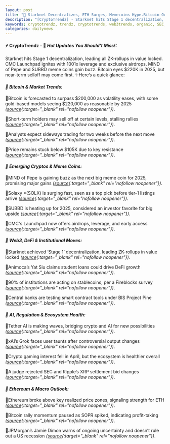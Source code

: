 ```yaml
---
layout: post
title: "🌇 Starknet Decentralizes, ETH Surges, Memecoins Hype.Bitcoin Outlook Lags Behind"
description: "[CryptoTrendz] - Starknet hits Stage 1 decentralization, leading all ZK-rollups in value locked. CMC Launchpad ignites with 1001x leverage and exclusive airdrops. MIND of Pepe and SUBBD meme coins gain buzz. Bitcoin eyes $220K in 2025, but near-term selloff may come first."
keywords: cryptotrendz, trendz, cryptotrends, web3trends, organic, SEC, CEO, crypto, AI, Bitcoin, Analyst, Pepe, BTC, growth, XRP
categories: dailynews
---
```


#### ⚡ CryptoTrendz - 📌 *Hot Updates You Should't Miss!:*

Starknet hits Stage 1 decentralization, leading all ZK-rollups in value locked. CMC Launchpad ignites with 1001x leverage and exclusive airdrops. MIND of Pepe and SUBBD meme coins gain buzz. Bitcoin eyes $220K in 2025, but near-term selloff may come first. ✨Here’s a quick glance:


#### *🔖 Bitcoin & Market Trends:*  

🔹Bitcoin is forecasted to surpass $200,000 as volatility eases, with some gold-based models seeing $220,000 as reasonable by 2025 *([source](https://s.avyag.com/vr1v){:target="_blank" rel="nofollow noopener"})*.  

🔹Short-term holders may sell off at certain levels, stalling rallies *([source](https://s.avyag.com/9xag){:target="_blank" rel="nofollow noopener"})*.  

🔹Analysts expect sideways trading for two weeks before the next move *([source](https://s.avyag.com/pylv){:target="_blank" rel="nofollow noopener"})*.  

🔹Price remains stuck below $105K due to key resistance *([source](https://s.avyag.com/xyiq){:target="_blank" rel="nofollow noopener"})*.  

#### *🔖 Emerging Cryptos & Meme Coins:*  

🔹MIND of Pepe is gaining buzz as the next big meme coin for 2025, promising major gains *([source](https://s.avyag.com/5v99){:target="_blank" rel="nofollow noopener"})*.  

🔹Solaxy *(SOLX) is surging fast, seen as a top pick before tier-1 listings arrive *([source](https://s.avyag.com/fhmf){:target="_blank" rel="nofollow noopener"})*.  

🔹SUBBD is heating up for 2025, considered an investor favorite for big upside *([source](https://s.avyag.com/o7jd){:target="_blank" rel="nofollow noopener"})*.  

🔹CMC's Launchpad now offers airdrops, leverage, and early access *([source](https://s.avyag.com/boae){:target="_blank" rel="nofollow noopener"})*.  

#### *🔖 Web3, DeFi & Institutional Moves:*  

🔹Starknet achieved ‘Stage 1’ decentralization, leading ZK-rollups in value locked *([source](https://s.avyag.com/zdya){:target="_blank" rel="nofollow noopener"})*.  

🔹Animoca’s Yat Siu claims student loans could drive DeFi growth *([source](https://s.avyag.com/uhq6){:target="_blank" rel="nofollow noopener"})*.  

🔹90% of institutions are acting on stablecoins, per a Fireblocks survey *([source](https://s.avyag.com/tf0f){:target="_blank" rel="nofollow noopener"})*.  

🔹Central banks are testing smart contract tools under BIS Project Pine *([source](https://s.avyag.com/w4th){:target="_blank" rel="nofollow noopener"})*.  

#### *🔖 AI, Regulation & Ecosystem Health:*  

🔹Tether AI is making waves, bridging crypto and AI for new possibilities *([source](https://s.avyag.com/as8m){:target="_blank" rel="nofollow noopener"})*.  

🔹xAI’s Grok faces user taunts after controversial output changes *([source](https://s.avyag.com/2umx){:target="_blank" rel="nofollow noopener"})*.  

🔹Crypto gaming interest fell in April, but the ecosystem is healthier overall *([source](https://s.avyag.com/gunb){:target="_blank" rel="nofollow noopener"})*.  

🔹A judge rejected SEC and Ripple’s XRP settlement bid changes *([source](https://s.avyag.com/wrwr){:target="_blank" rel="nofollow noopener"})*.  

#### *🔖 Ethereum & Macro Outlook:*  

🔹Ethereum broke above key realized price zones, signaling strength for ETH *([source](https://s.avyag.com/f8e8){:target="_blank" rel="nofollow noopener"})*.  

🔹Bitcoin rally momentum paused as SOPR spiked, indicating profit-taking *([source](https://s.avyag.com/wga4){:target="_blank" rel="nofollow noopener"})*.  

🔹JPMorgan’s Jamie Dimon warns of ongoing uncertainty and doesn’t rule out a US recession *([source](https://s.avyag.com/9x5h){:target="_blank" rel="nofollow noopener"})*.